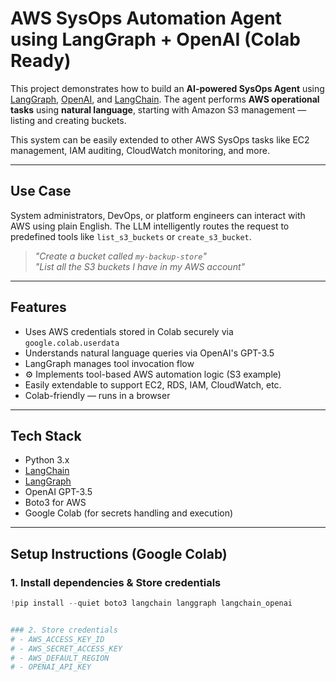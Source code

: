 #  AWS SysOps Automation Agent using LangGraph + OpenAI (Colab Ready)

This project demonstrates how to build an **AI-powered SysOps Agent** using [LangGraph](https://github.com/langchain-ai/langgraph), [OpenAI](https://openai.com), and [LangChain](https://github.com/langchain-ai/langchain). The agent performs **AWS operational tasks** using **natural language**, starting with Amazon S3 management — listing and creating buckets.

This system can be easily extended to other AWS SysOps tasks like EC2 management, IAM auditing, CloudWatch monitoring, and more.

---

##  Use Case

System administrators, DevOps, or platform engineers can interact with AWS using plain English. The LLM intelligently routes the request to predefined tools like `list_s3_buckets` or `create_s3_bucket`.

> _"Create a bucket called `my-backup-store`"_  
> _"List all the S3 buckets I have in my AWS account"_

---

##  Features

-  Uses AWS credentials stored in Colab securely via `google.colab.userdata`
-  Understands natural language queries via OpenAI's GPT-3.5
-  LangGraph manages tool invocation flow
- ⚙ Implements tool-based AWS automation logic (S3 example)
-  Easily extendable to support EC2, RDS, IAM, CloudWatch, etc.
-  Colab-friendly — runs in a browser

---

##  Tech Stack

- Python 3.x
- [LangChain](https://python.langchain.com/)
- [LangGraph](https://github.com/langchain-ai/langgraph)
- OpenAI GPT-3.5
- Boto3 for AWS
- Google Colab (for secrets handling and execution)

---

##  Setup Instructions (Google Colab)

### 1. Install dependencies & Store credentials

```python
!pip install --quiet boto3 langchain langgraph langchain_openai


### 2. Store credentials
# - AWS_ACCESS_KEY_ID
# - AWS_SECRET_ACCESS_KEY
# - AWS_DEFAULT_REGION
# - OPENAI_API_KEY
```
